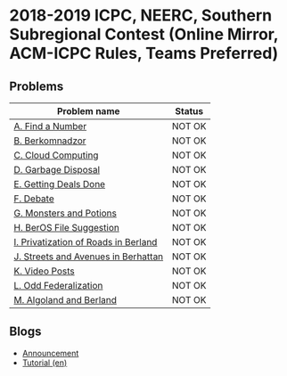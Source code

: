 # 2018-2019 ICPC, NEERC, Southern Subregional Contest (Online Mirror, ACM-ICPC Rules, Teams Preferred)

## Problems

|Problem name|Status|
|------------|---------|
| [A. Find a Number](problems/A._Find_a_Number.md)|NOT OK|
| [B. Berkomnadzor](problems/B._Berkomnadzor.md)|NOT OK|
| [C. Cloud Computing](problems/C._Cloud_Computing.md)|NOT OK|
| [D. Garbage Disposal](problems/D._Garbage_Disposal.md)|NOT OK|
| [E. Getting Deals Done](problems/E._Getting_Deals_Done.md)|NOT OK|
| [F. Debate](problems/F._Debate.md)|NOT OK|
| [G. Monsters and Potions](problems/G._Monsters_and_Potions.md)|NOT OK|
| [H. BerOS File Suggestion](problems/H._BerOS_File_Suggestion.md)|NOT OK|
| [I. Privatization of Roads in Berland](problems/I._Privatization_of_Roads_in_Berland.md)|NOT OK|
| [J. Streets and Avenues in Berhattan](problems/J._Streets_and_Avenues_in_Berhattan.md)|NOT OK|
| [K. Video Posts](problems/K._Video_Posts.md)|NOT OK|
| [L. Odd Federalization](problems/L._Odd_Federalization.md)|NOT OK|
| [M. Algoland and Berland](problems/M._Algoland_and_Berland.md)|NOT OK|
## Blogs

- [Announcement](blogs/Announcement.md)
- [Tutorial (en)](blogs/Tutorial_(en).md)
